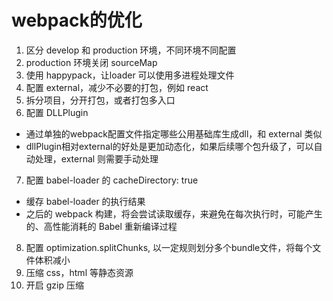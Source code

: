 # webpack的优化
1. 区分 develop 和 production 环境，不同环境不同配置
2. production 环境关闭 sourceMap
3. 使用 happypack，让loader 可以使用多进程处理文件
4. 配置 external，减少不必要的打包，例如 react
5. 拆分项目，分开打包，或者打包多入口
6. 配置 DLLPlugin
  - 通过单独的webpack配置文件指定哪些公用基础库生成dll，和 external 类似
  - dllPlugin相对external的好处是更加动态化，如果后续哪个包升级了，可以自动处理，external 则需要手动处理
7. 配置 babel-loader 的 cacheDirectory: true
  - 缓存 babel-loader 的执行结果
  - 之后的 webpack 构建，将会尝试读取缓存，来避免在每次执行时，可能产生的、高性能消耗的 Babel 重新编译过程
8. 配置 optimization.splitChunks, 以一定规则划分多个bundle文件，将每个文件体积减小
9. 压缩 css，html 等静态资源
10. 开启 gzip 压缩
